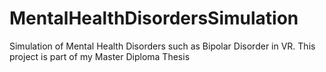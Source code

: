 # MentalHealthDisordersSimulation
Simulation of Mental Health Disorders such as Bipolar Disorder in VR. This project is part of my Master Diploma Thesis
